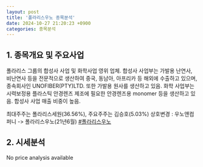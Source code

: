 ```yaml
---
layout: post
title: '폴라리스우노 종목분석'
date: 2024-10-27 21:20:23 +0900
categories: 종목분석
---
```


## 1. 종목개요 및 주요사업

폴라리스 그룹의 합성사 사업 및 화학사업 영위 업체. 합성사 사업부는 가발용 난연사, 비난연사 등을 전문적으로 생산하여 중국, 동남아, 아프리카 등 해외에 수출하고 있으며, 종속회사인 UNOFIBER(PTY)LTD. 또한 가발용 원사를 생산하고 있음. 화학 사업부는 시력보정용 플라스틱 안경렌즈 제조에 필요한 안경렌즈용 monomer 등을 생산하고 있음. 합성사 사업 매출 비중이 높음.

최대주주는 폴라리스세원(36.56%), 주요주주는 김승호(5.03%) 상호변경 : 우노앤컴퍼니 -> 폴라리스우노(21년6월)
[#폴라리스우노](#)

## 2. 시세분석

No price analysis available
